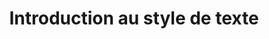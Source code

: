 ---
layout : partie
title : Introduction au style de texte
slug : 
description : ""
image : 
in_book: false
order : 11
---